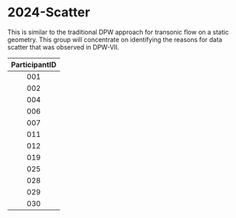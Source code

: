 # 2024-Scatter
This is similar to the traditional DPW approach for transonic flow on a static geometry. This group will concentrate on identifying the reasons for data scatter that was observed in DPW-VII. 

| ParticipantID |
|:-------------:|
| 001           |
| 002           |
| 004           |
| 006           |
| 007           |
| 011           |
| 012           |
| 019           |
| 025           |
| 028           |
| 029           |
| 030           |
